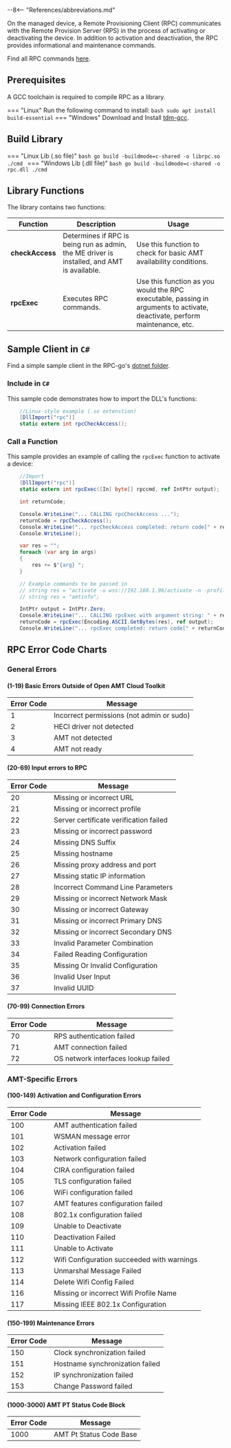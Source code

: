 --8<-- "References/abbreviations.md"

On the managed device, a Remote Provisioning Client (RPC) communicates with the Remote Provision Server (RPS) in the process of activating or deactivating the device. In addition to activation and deactivation, the RPC provides informational and maintenance commands. 

Find all RPC commands [here](./commandsRPC.md).

## Prerequisites

A GCC toolchain is required to compile RPC as a library.

=== "Linux"
    Run the following command to install:
    ``` bash
    sudo apt install build-essential
    ```
=== "Windows"
    Download and Install [tdm-gcc](https://jmeubank.github.io/tdm-gcc/download/).


## Build Library

=== "Linux Lib (.so file)"
    ``` bash
    go build -buildmode=c-shared -o librpc.so ./cmd 
    ```
=== "Windows Lib (.dll file)"
    ``` bash
    go build -buildmode=c-shared -o rpc.dll ./cmd
    ```

## Library Functions

The library contains two functions:

| Function        | Description                                                                                | Usage                      |
|-----------------|--------------------------------------------------------------------------------------------|----------------------------|
| **checkAccess** | Determines if RPC is being run as admin, the ME driver is installed, and AMT is available. | Use this function to check for basic AMT availability conditions. |
| **rpcExec**     | Executes RPC commands.                                                                     | Use this function as you would the RPC executable, passing in arguments to activate, deactivate, perform maintenance, etc. |

## Sample Client in `C#`

Find a simple sample client in the RPC-go's [dotnet folder](https://github.com/open-amt-cloud-toolkit/rpc-go/tree/main/samples/dotnet). 

### Include in `C#`

This sample code demonstrates how to import the DLL's functions:

``` c#
    //Linux-style example (.so extenstion)
    [DllImport("rpc")]
    static extern int rpcCheckAccess();
```

### Call a Function

This sample provides an example of calling the `rpcExec` function to activate a device:

``` c#
    //Import
    [DllImport("rpc")]
    static extern int rpcExec([In] byte[] rpccmd, ref IntPtr output);

    int returnCode;

    Console.WriteLine("... CALLING rpcCheckAccess ...");
    returnCode = rpcCheckAccess();
    Console.WriteLine("... rpcCheckAccess completed: return code[" + returnCode + "] ");
    Console.WriteLine();

    var res = "";
    foreach (var arg in args)
    {
        res += $"{arg} ";
    }

    // Example commands to be passed in
    // string res = "activate -u wss://192.168.1.96/activate -n -profile Test_Profile";
    // string res = "amtinfo";

    IntPtr output = IntPtr.Zero;
    Console.WriteLine("... CALLING rpcExec with argument string: " + res);
    returnCode = rpcExec(Encoding.ASCII.GetBytes(res), ref output);
    Console.WriteLine("... rpcExec completed: return code[" + returnCode + "] " + Marshal.PtrToStringAnsi(output));

```
## RPC Error Code Charts

###  General Errors

#### (1-19) Basic Errors Outside of Open AMT Cloud Toolkit

|Error Code| Message                                 |
| -------- | --------------------------------------- |
|1         |Incorrect permissions (not admin or sudo)|
|2         |HECI driver not detected                 |
|3         |AMT not detected                         |
|4         |AMT not ready                            |

#### (20-69) Input errors to RPC

|Error Code| Message                                 |
| -------- | --------------------------------------- |
|20        |Missing or incorrect URL                 |
|21        |Missing or incorrect profile             |
|22        |Server certificate verification failed   |
|23        |Missing or incorrect password            |
|24        |Missing DNS Suffix                       |
|25        |Missing hostname                         |
|26        |Missing proxy address and port           |
|27        |Missing static IP information            |
|28        |Incorrect Command Line Parameters        |
|29        |Missing or incorrect Network Mask        |
|30        |Missing or incorrect Gateway             |
|31        |Missing or incorrect Primary DNS         |
|32        |Missing or incorrect Secondary DNS       |
|33        |Invalid Parameter Combination            |
|34        |Failed Reading Configuration             |
|35        |Missing Or Invalid Configuration         |
|36        |Invalid User Input                       |
|37        |Invalid UUID                             |

#### (70-99) Connection Errors

|Error Code| Message                                 |
| -------- | --------------------------------------- |
|70        |RPS authentication failed                |
|71        |AMT connection failed                    |
|72        |OS network interfaces lookup failed      |

### AMT-Specific Errors

#### (100-149) Activation and Configuration Errors

|Error Code| Message                                   |
|----------|-------------------------------------------|
|100       |AMT authentication failed                  |
|101       |WSMAN message error                        |
|102       |Activation failed                          |
|103       |Network configuration failed               |
|104       |CIRA configuration failed                  |
|105       |TLS configuration failed                   |
|106       |WiFi configuration failed                  |
|107       |AMT features configuration failed          |
|108       |802.1x configuration failed                |
|109       |Unable to Deactivate                       |
|110       |Deactivation Failed                        |
|111       |Unable to Activate                         |
|112       |Wifi Configuration succeeded with warnings |
|113       |Unmarshal Message Failed                   |
|114       |Delete Wifi Config Failed                  |
|116       |Missing or incorrect Wifi Profile Name     |
|117       |Missing IEEE 802.1x Configuration          |

#### (150-199) Maintenance Errors

|Error Code| Message                                 |
|----------|-----------------------------------------|
|150       |Clock synchronization failed             |
|151       |Hostname synchronization failed          |
|152       |IP synchronization failed                |
|153       |Change Password failed                   |

#### (1000-3000) AMT PT Status Code Block
|Error Code| Message                                 |
|----------|-----------------------------------------|
|1000      |AMT Pt Status Code Base                  |
